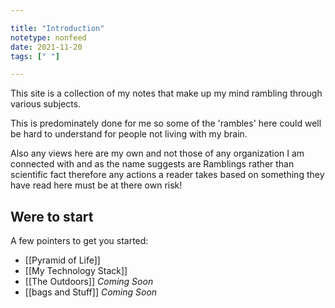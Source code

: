 ```yaml
---

title: "Introduction"
notetype: nonfeed
date: 2021-11-20
tags: [" "]

---
```


This site is a collection of my notes that make up my mind rambling through various subjects.

This is predominately done for me so some of the 'rambles' here could well be hard to understand for people not living with my brain.

Also any views here are my own and not those of any organization I am connected with and as the name suggests are Ramblings rather than scientific fact therefore any actions a reader takes based on something they have read here must be at there own risk!

## Were to start
A few pointers to get you started:
* [[Pyramid of Life]]
* [[My Technology Stack]]
* [[The Outdoors]] *Coming Soon*
* [[bags and Stuff]] *Coming Soon*

